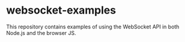 # websocket-examples

This repository contains examples of using the WebSocket API in both Node.js and the browser JS.